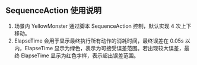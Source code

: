 ## SequenceAction 使用说明

1. 场景内 YellowMonster 通过脚本 SequenceAction 控制，默认实现 4 次上下移动。
2. ElapseTime 会用于显示最终执行所有动作的消耗时间，最终误差在 0.05s 以内，ElapseTime 显示为绿色，表示为可接受误差范围。若出现较大误差，最终 ElapseTime 显示为红色字样，表示超出误差范围。